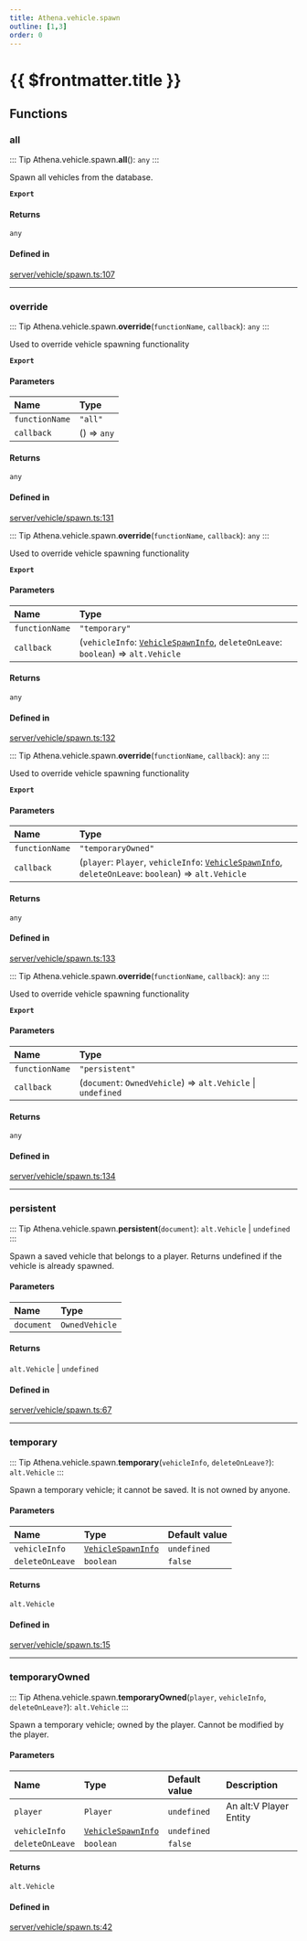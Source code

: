 ```yaml
---
title: Athena.vehicle.spawn
outline: [1,3]
order: 0
---
```


# {{ $frontmatter.title }}


## Functions

### all

::: Tip
Athena.vehicle.spawn.**all**(): `any`
:::

Spawn all vehicles from the database.

**`Export`**

#### Returns

`any`

#### Defined in

[server/vehicle/spawn.ts:107](https://github.com/Stuyk/altv-athena/blob/6013452/src/core/server/vehicle/spawn.ts#L107)

___

### override

::: Tip
Athena.vehicle.spawn.**override**(`functionName`, `callback`): `any`
:::

Used to override vehicle spawning functionality

**`Export`**

#### Parameters

| Name | Type |
| :------ | :------ |
| `functionName` | ``"all"`` |
| `callback` | () => `any` |

#### Returns

`any`

#### Defined in

[server/vehicle/spawn.ts:131](https://github.com/Stuyk/altv-athena/blob/6013452/src/core/server/vehicle/spawn.ts#L131)

::: Tip
Athena.vehicle.spawn.**override**(`functionName`, `callback`): `any`
:::

Used to override vehicle spawning functionality

**`Export`**

#### Parameters

| Name | Type |
| :------ | :------ |
| `functionName` | ``"temporary"`` |
| `callback` | (`vehicleInfo`: [`VehicleSpawnInfo`](../interfaces/server_vehicle_shared_VehicleSpawnInfo.md), `deleteOnLeave`: `boolean`) => `alt.Vehicle` |

#### Returns

`any`

#### Defined in

[server/vehicle/spawn.ts:132](https://github.com/Stuyk/altv-athena/blob/6013452/src/core/server/vehicle/spawn.ts#L132)

::: Tip
Athena.vehicle.spawn.**override**(`functionName`, `callback`): `any`
:::

Used to override vehicle spawning functionality

**`Export`**

#### Parameters

| Name | Type |
| :------ | :------ |
| `functionName` | ``"temporaryOwned"`` |
| `callback` | (`player`: `Player`, `vehicleInfo`: [`VehicleSpawnInfo`](../interfaces/server_vehicle_shared_VehicleSpawnInfo.md), `deleteOnLeave`: `boolean`) => `alt.Vehicle` |

#### Returns

`any`

#### Defined in

[server/vehicle/spawn.ts:133](https://github.com/Stuyk/altv-athena/blob/6013452/src/core/server/vehicle/spawn.ts#L133)

::: Tip
Athena.vehicle.spawn.**override**(`functionName`, `callback`): `any`
:::

Used to override vehicle spawning functionality

**`Export`**

#### Parameters

| Name | Type |
| :------ | :------ |
| `functionName` | ``"persistent"`` |
| `callback` | (`document`: `OwnedVehicle`) => `alt.Vehicle` \| `undefined` |

#### Returns

`any`

#### Defined in

[server/vehicle/spawn.ts:134](https://github.com/Stuyk/altv-athena/blob/6013452/src/core/server/vehicle/spawn.ts#L134)

___

### persistent

::: Tip
Athena.vehicle.spawn.**persistent**(`document`): `alt.Vehicle` \| `undefined`
:::

Spawn a saved vehicle that belongs to a player.
Returns undefined if the vehicle is already spawned.

#### Parameters

| Name | Type |
| :------ | :------ |
| `document` | `OwnedVehicle` |

#### Returns

`alt.Vehicle` \| `undefined`

#### Defined in

[server/vehicle/spawn.ts:67](https://github.com/Stuyk/altv-athena/blob/6013452/src/core/server/vehicle/spawn.ts#L67)

___

### temporary

::: Tip
Athena.vehicle.spawn.**temporary**(`vehicleInfo`, `deleteOnLeave?`): `alt.Vehicle`
:::

Spawn a temporary vehicle; it cannot be saved.
It is not owned by anyone.

#### Parameters

| Name | Type | Default value |
| :------ | :------ | :------ |
| `vehicleInfo` | [`VehicleSpawnInfo`](../interfaces/server_vehicle_shared_VehicleSpawnInfo.md) | `undefined` |
| `deleteOnLeave` | `boolean` | `false` |

#### Returns

`alt.Vehicle`

#### Defined in

[server/vehicle/spawn.ts:15](https://github.com/Stuyk/altv-athena/blob/6013452/src/core/server/vehicle/spawn.ts#L15)

___

### temporaryOwned

::: Tip
Athena.vehicle.spawn.**temporaryOwned**(`player`, `vehicleInfo`, `deleteOnLeave?`): `alt.Vehicle`
:::

Spawn a temporary vehicle; owned by the player.
Cannot be modified by the player.

#### Parameters

| Name | Type | Default value | Description |
| :------ | :------ | :------ | :------ |
| `player` | `Player` | `undefined` | An alt:V Player Entity |
| `vehicleInfo` | [`VehicleSpawnInfo`](../interfaces/server_vehicle_shared_VehicleSpawnInfo.md) | `undefined` |  |
| `deleteOnLeave` | `boolean` | `false` |  |

#### Returns

`alt.Vehicle`

#### Defined in

[server/vehicle/spawn.ts:42](https://github.com/Stuyk/altv-athena/blob/6013452/src/core/server/vehicle/spawn.ts#L42)
